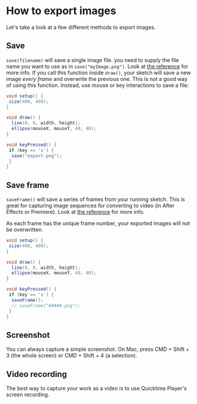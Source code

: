# How to export images
Let's take a look at a few different methods to export images.

## Save
`save(filename)` will save a single image file. you need to supply the file name you want to use as in `save("myImage.png")`. Look at [the reference]((https://processing.org/reference/save_.html)) for more info. If you call this function inside `draw()`, your sketch will save a new image *every frame* and overwrite the previous one. This is not a good way of using this function. Instead, use mouse or key interactions to save a file:

```java
void setup() {
 size(400, 400);
}

void draw() {
  line(0, 0, width, height);
  ellipse(mouseX, mouseY, 40, 40);
}

void keyPressed() {
 if (key == 's') {
  save("export.png"); 
 }
}
```

## Save frame
`saveFrame()` will save a series of frames from your running sketch. This is great for capturing image sequences for converting to video (in After Effects or Premiere). Look at [the reference](https://processing.org/reference/saveFrame_.html) for more info.

As each frame has the unique frame number, your exported images will not be overwritten.

```java
void setup() {
 size(400, 400);
}

void draw() {
  line(0, 0, width, height);
  ellipse(mouseX, mouseY, 40, 40);
}

void keyPressed() {
 if (key == 's') {
  saveFrame();
  // saveFrame("#####.png");
 }
}
```

## Screenshot
You can always capture a simple screenshot. On Mac, press CMD + Shift + 3 (the whole screen) or CMD + Shift + 4 (a selection).

## Video recording
The best way to capture your work as a video is to use Quicktime Player's screen recording.

<!--
## Saving high resolution image
If you want to save an image that is larger than your screen, you can use the this technique. Say, you have this sketch:

```js
function setup() {
	createCanvas(200, 200);
	frameRate(20);
	background(200);
}

function draw() {	
	ellipse(0, 0, 100, 100);
	ellipse(width, 0, 100, 100);
	ellipse(0, height, 100, 100);
	ellipse(width, height, 100, 100);
	ellipse(width/2, height/2, 100, 100);
	textSize(96);
	text("a", 75, 125);
}
```

Now, you add `scaleFactor` variable, which will scale your canvas up or down. And you will use this variable anytime you are using width and height of the canvas. In the sketch below, you first need to scale your canvas by calling `createCanvas(200 * scaleFactor, 200 * scaleFactor);`. And inside `draw()`, add `scale(scaleFactor)` as the first line so that all the subsequent drawings will be scaled. Any numeric values will be automatically scaled, but for any expressions involving `width` or `height` will need to be scaled accordingly.

```js
var scaleFactor = 5;

function setup() {
	createCanvas(200 * scaleFactor, 200 * scaleFactor);
	frameRate(20);
	background(200);
}

function draw() {
	scale(scaleFactor);
	
	ellipse(0, 0, 100, 100);
	ellipse(width/scaleFactor, 0, 100, 100);
	ellipse(0, height/scaleFactor, 100, 100);
	ellipse(width/scaleFactor, height/scaleFactor, 100, 100);
	ellipse((width/scaleFactor)/2, (height/scaleFactor)/2, 100, 100);
	textSize(96);
	text("a", 75, 125);
}
```
-->

